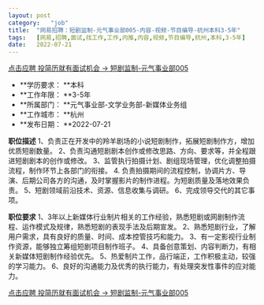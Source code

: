 ```yaml
---
layout:	post
category:	"job"
title:	"网易招聘：短剧监制-元气事业部005-内容-视频-节目编导-杭州本科3-5年"
tags:	[网易,招聘,面试,找工作,工作,内推,内容,视频,节目编导,杭州,本科,3-5年]
date:	2022-07-21
---
```


[点击应聘 投简历就有面试机会 -> 短剧监制-元气事业部005](http://mobile.bole.netease.com/bole/boleDetail?id=41530&employeeId=346f03c3cda5f04c&key=all)



- **学历要求： **本科
- **工作年限： **3-5年
- **所属部门： **元气事业部-文学业务部-新媒体业务组
- **工作城市： **杭州
- **发布日期： **2022-07-21



**职位描述**
1、负责正在开发中的羚羊剧场的小说短剧制作，拓展短剧制作方，增加优质短剧数量。
2、负责沟通短剧剧本创作或修改思路、方向、要求等，并全程跟进短剧剧本的创作或修改。
3、监管执行拍摄计划、剧组现场管理，优化调整拍摄流程，制作环节上各部门的衔接。
4. 负责拍摄期间的流程控制，协调片方、导演、后期公司各方的沟通，及时掌握影片的制作进程。为短剧质量及落地效果负责。
5、短剧领域前沿技术、资源、信息收集与调研。
6、完成领导交代的其它事项。



**职位要求**
1、3年以上新媒体行业制片相关的工作经验，熟悉短剧或网剧制作流程、运作模式及规律，熟悉短剧的表现手法及后期宣发。
2、熟悉短剧行业，了解用户需求，具有良好的质量、时间、成本控管技巧和能力。
3、有一定影视行业制作资源，能够独立筹组短剧项目制作班子。
4、具备创意策划、内容判断力，有相关新媒体短剧制作经验优先。
5、热爱制片工作，品行端正，工作积极主动，较强的学习能力。
6、良好的沟通能力及优秀的执行能力，有处理突发性事件的应对能力。



[点击应聘 投简历就有面试机会 -> 短剧监制-元气事业部005](http://mobile.bole.netease.com/bole/boleDetail?id=41530&employeeId=346f03c3cda5f04c&key=all)